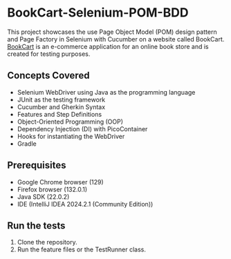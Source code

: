 # BookCart-Selenium-POM-BDD
This project showcases the use Page Object Model (POM) design pattern and Page Factory in Selenium with Cucumber on a website called BookCart. [BookCart](https://github.com/AnkitSharma-007/bookcart) is an e-commerce application for an online book store and is created for testing purposes.

## Concepts Covered
- Selenium WebDriver using Java as the programming language
- JUnit as the testing framework
- Cucumber and Gherkin Syntax
- Features and Step Definitions
- Object-Oriented Programming (OOP)
- Dependency Injection (DI) with PicoContainer
- Hooks for instantiating the WebDriver
- Gradle

## Prerequisites 
- Google Chrome browser (129)
- Firefox browser (132.0.1)
- Java SDK (22.0.2)
- IDE (IntelliJ IDEA 2024.2.1 (Community Edition))

## Run the tests
1. Clone the repository.
2. Run the feature files or the TestRunner class.
